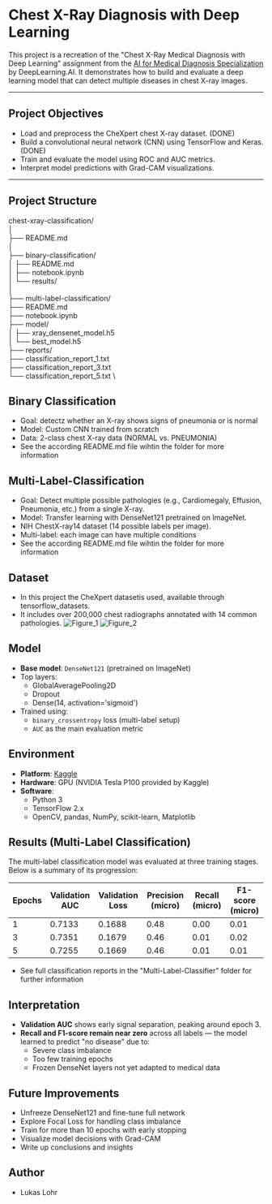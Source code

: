 # Chest X-Ray Diagnosis with Deep Learning

This project is a recreation of the "Chest X-Ray Medical Diagnosis with Deep Learning" assignment from the [AI for Medical Diagnosis Specialization](https://www.coursera.org/specializations/ai-for-medicine) by DeepLearning.AI. It demonstrates how to build and evaluate a deep learning model that can detect multiple diseases in chest X-ray images.

---

## Project Objectives

- Load and preprocess the CheXpert chest X-ray dataset. (DONE)
- Build a convolutional neural network (CNN) using TensorFlow and Keras. (DONE)
- Train and evaluate the model using ROC and AUC metrics.
- Interpret model predictions with Grad-CAM visualizations.

---

## Project Structure

chest-xray-classification/ \
│ \
├── README.md \
│ \
├── binary-classification/ \
│   ├── README.md \
│   ├── notebook.ipynb \
│   └── results/ \
│ \
├── multi-label-classification/ \
    ├── README.md \
    ├── notebook.ipynb \
    ├── model/ \
    │   ├── xray_densenet_model.h5 \
    │   └── best_model.h5 \
    ├── reports/ \
        ├── classification_report_1.txt \
        ├── classification_report_3.txt \
        └── classification_report_5.txt \

## Binary Classification

- Goal: detectz whether an X-ray shows signs of pneumonia or is normal
- Model: Custom CNN trained from scratch
- Data: 2-class chest X-ray data (NORMAL vs. PNEUMONIA)
- See the according README.md file wihtin the folder for more information

## Multi-Label-Classification

- Goal: Detect multiple possible pathologies (e.g., Cardiomegaly, Effusion, Pneumonia, etc.) from a single X-ray.
- Model: Transfer learning with DenseNet121 pretrained on ImageNet.
- NIH ChestX-ray14 dataset (14 possible labels per image).
- Multi-label: each image can have multiple conditions
- See the according README.md file wihtin the folder for more information

## Dataset

- In this project the CheXpert datasetis used, available through tensorflow_datasets.
- It includes over 200,000 chest radiographs annotated with 14 common pathologies.
![Figure_1](https://github.com/user-attachments/assets/4f639c98-4c35-4093-baf1-616e6f3456a2)
![Figure_2](https://github.com/user-attachments/assets/b0243789-ece0-495f-b29c-024627691e41)

## Model

- **Base model**: `DenseNet121` (pretrained on ImageNet)
- Top layers:
  - GlobalAveragePooling2D
  - Dropout
  - Dense(14, activation='sigmoid')
- Trained using:
  - `binary_crossentropy` loss (multi-label setup)
  - `AUC` as the main evaluation metric

## Environment

- **Platform**: [Kaggle](https://www.kaggle.com/code)
- **Hardware**: GPU (NVIDIA Tesla P100 provided by Kaggle)
- **Software**:
  - Python 3
  - TensorFlow 2.x
  - OpenCV, pandas, NumPy, scikit-learn, Matplotlib

## Results (Multi-Label Classification)

The multi-label classification model was evaluated at three training stages. Below is a summary of its progression:

| Epochs | Validation AUC | Validation Loss | Precision (micro) | Recall (micro) | F1-score (micro) |
|--------|----------------|------------------|-------------------|----------------|------------------|
| 1      | 0.7133         | 0.1688           | 0.48              | 0.00           | 0.01             |
| 3      | 0.7351         | 0.1679           | 0.46              | 0.01           | 0.02             |
| 5      | 0.7255         | 0.1669           | 0.46              | 0.01           | 0.01             |

- See full classification reports in the "Multi-Label-Classifier" folder for further information

## Interpretation

- **Validation AUC** shows early signal separation, peaking around epoch 3.
- **Recall and F1-score remain near zero** across all labels — the model learned to predict "no disease" due to:
  - Severe class imbalance
  - Too few training epochs
  - Frozen DenseNet layers not yet adapted to medical data

## Future Improvements

- Unfreeze DenseNet121 and fine-tune full network
- Explore Focal Loss for handling class imbalance
- Train for more than 10 epochs with early stopping
- Visualize model decisions with Grad-CAM
- Write up conclusions and insights

## Author

- Lukas Lohr
